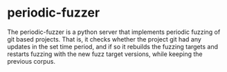 # periodic-fuzzer
The periodic-fuzzer is a python server that implements periodic fuzzing of git based projects. That is, it checks whether the project git had any updates in the set time period, and if so it rebuilds the fuzzing targets and restarts fuzzing with the new fuzz target versions, while keeping the previous corpus.

